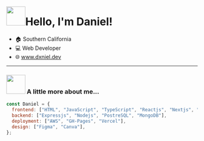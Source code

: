<h1 align="left" id="macropower-title"><img src="https://media.giphy.com/media/xUA7b5PIAKwmSZiTxC/giphy.gif" width="50">Hello, I'm Daniel!</h1>

- :house: Southern California
- :computer: Web Developer
 - 🌐 <a href="https://www.dxniel.dev">www.dxniel.dev</a>
---

### <img src="https://media.giphy.com/media/BmzqC8YEtarJK/giphy.gif" width="50"> A little more about me...





```JavaScript
const Daniel = {
  frontend: ["HTML", "JavaScript", "TypeScript", "Reactjs", "Nextjs", "CSS", "Tailwind"],
  backend: ["Expressjs", "Nodejs", "PostreSQL", "MongoDB"],
  deployment: ["AWS", "GH-Pages", "Vercel"],
  design: ["Figma", "Canva"],
};
```
